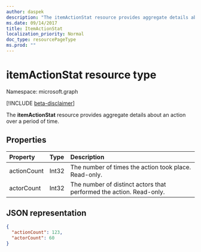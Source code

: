 ```yaml
---
author: daspek
description: "The itemActionStat resource provides aggregate details about an action over a period of time."
ms.date: 09/14/2017
title: ItemActionStat
localization_priority: Normal
doc_type: resourcePageType
ms.prod: ""
---
```

# itemActionStat resource type

Namespace: microsoft.graph

[!INCLUDE [beta-disclaimer](../../includes/beta-disclaimer.md)]

The **itemActionStat** resource provides aggregate details about an action over a period of time.

## Properties

| Property    | Type  | Description
|:------------|:------|:-------------------------------------------------------
| actionCount | Int32 | The number of times the action took place. Read-only.
| actorCount  | Int32 | The number of distinct actors that performed the action. Read-only.

## JSON representation

<!-- {
  "blockType": "resource",
  "optionalProperties": [ ],
  "@type": "microsoft.graph.itemActionStat",
}-->

```json
{
  "actionCount": 123,
  "actorCount": 60
}
```

<!--
{
  "type": "#page.annotation",
  "description": "The ItemActionStat object provides aggregate details about an action over a period of time.",
  "keywords": "activities,activity,action,analytics",
  "section": "documentation",
  "tocPath": "Resources/ItemActionStat",
  "suppressions": []
}
-->
